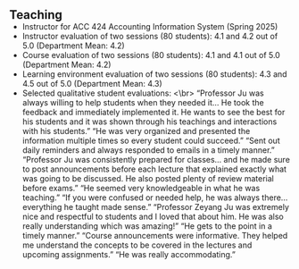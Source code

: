 <h2 id="teaching" style="margin: 2px 0px 0px;"> <br> 
<br> Teaching</h2>

<ul style="margin:0 0 5px;">
  <li><autocolor>Instructor for ACC 424 Accounting Information System (Spring 2025) </autocolor></li>
  <li><autocolor>Instructor evaluation of two sessions (80 students): 4.1 and 4.2 out of 5.0 (Department Mean: 4.2)</autocolor></li>
  <li><autocolor>Course evaluation of two sessions (80 students): 4.1 and 4.1 out of 5.0 (Department Mean: 4.2)</autocolor></li>
  <li><autocolor>Learning environment evaluation of two sessions (80 students): 4.3 and 4.5 out of 5.0 (Department Mean: 4.3)</autocolor></li>
  <li><autocolor>Selected qualitative student evaluations: <\br> “Professor Ju was always willing to help students when they needed it… He took the feedback and immediately implemented it. He wants to see the best for his students and it was shown through his teachings and interactions with his students.”
“He was very organized and presented the information multiple times so every student could succeed.”
“Sent out daily reminders and always responded to emails in a timely manner.”
“Professor Ju was consistently prepared for classes… and he made sure to post announcements before each lecture that explained exactly what was going to be discussed. He also posted plenty of review material before exams.”
“He seemed very knowledgeable in what he was teaching.”
“If you were confused or needed help, he was always there… everything he taught made sense.”
“Professor Zeyang Ju was extremely nice and respectful to students and I loved that about him. He was also really understanding which was amazing!”
“He gets to the point in a timely manner.”
“Course announcements were informative. They helped me understand the concepts to be covered in the lectures and upcoming assignments.”
“He was really accommodating.”
</autocolor></li>
</ul>
